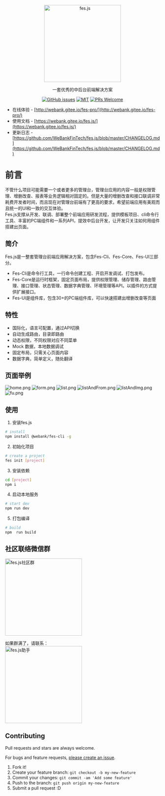 <p align="center">
  <a href="https://github.com/WeBankFinTech/fes.js">
    <img alt="fes.js" width="250" src="https://i.loli.net/2020/08/31/FB6zZyPEW5cVDAC.jpg">
  </a>
</p>

<div align="center">

一套优秀的中后台前端解决方案

[![GitHub issues](https://img.shields.io/github/issues/WeBankFinTech/fes.js.svg?style=flat-square)](https://github.com/WeBankFinTech/fes.js/issues)
[![MIT](https://img.shields.io/dub/l/vibe-d.svg?style=flat-square)](http://opensource.org/licenses/MIT)
[![PRs Welcome](https://img.shields.io/badge/PRs-welcome-brightgreen.svg?style=flat-square)](https://github.com/WeBankFinTech/fes.js/pulls)

</div>

- 在线体验 - [http://webank.gitee.io/fes-pro/](http://webank.gitee.io/fes-pro/)
- 使用文档 - [https://webank.gitee.io/fes.js/](https://webank.gitee.io/fes.js/)
- 更新日志 - [https://github.com/WeBankFinTech/fes.js/blob/master/CHANGELOG.md](https://github.com/WeBankFinTech/fes.js/blob/master/CHANGELOG.md)

# 前言
不管什么项目可能需要一个或者更多的管理台，管理台应用的内容一般是权限管理、增删改查、报表等业务逻辑相对固定的。但是大量的增删改查和接口联调非常耗费开发者时间，而且现在对管理台前端有了更高的要求，希望前端应用有美观而且统一的UI和一致的交互体验。     
Fes.js支撑从开发、联调、部署整个前端应用研发流程，提供模板项目、cli命令行工具、丰富的PC端组件和一系列API，提效中后台开发，让开发只关注如何用组件搭建出页面。


## 简介
Fes.js是一整套管理台前端应用解决方案，包含Fes-Cli、Fes-Core、Fes-UI三部分。
- Fes-Cli是命令行工具，一行命令创建工程、开启开发调试、打包发布。
- Fes-Core是运行时框架，固定页面布局，提供权限管理、储存管理、路由管理、接口管理、状态管理、数据字典管理、环境管理等API。以插件的方式提供扩展接口。
- Fes-UI是组件库，包含30+的PC端组件库，可以快速搭建出增删改查等页面

## 特性
- 国际化，语言可配置，通过API切换
- 自动生成路由，目录即路由
- 动态权限，不同权限对应不同菜单
- Mock 数据，本地数据调试
- 固定布局，只需关心页面内容
- 数据字典，简单定义，随处翻译


## 页面举例
![home.png](https://i.loli.net/2020/09/24/tYOseINfD1F9Lg8.png)
![form.png](https://i.loli.net/2020/09/24/c8JIeQbxGhB3VFa.png)
![list.png](https://i.loli.net/2020/09/24/k3LWHY7ZjxtlF4z.png)
![listAndFrom.png](https://i.loli.net/2020/09/24/fFmi43r6KoXxnQu.png)
![listAndImg.png](https://i.loli.net/2020/09/24/2mzrDqyoEsQ4g96.png)
![fu.png](https://i.loli.net/2020/09/24/ahT3nFKr6DBPbej.png)


## 使用

1. 安装fes.js
```bash
# install
npm install @webank/fes-cli -g
```

2. 初始化项目
   
```bash
# create a project
fes init [project]
```

3. 安装依赖
```bash
cd [project] 
npm i
```

4. 启动本地服务
```bash
# start dev
npm run dev
```

5. 打包编译
```bash
# build
npm  run build
```


## 社区联络微信群
<img alt="fes.js社区群" width="250" src="https://i.loli.net/2020/09/11/2XhKtPZd6NFVbDE.png">

如果群满了，请联系：      
<img alt="fes.js助手" width="250" src="https://i.loli.net/2020/09/16/sxwr62CKhmYOUyV.jpg"> 

## Contributing

Pull requests and stars are always welcome.

For bugs and feature requests, [please create an issue](https://github.com/WeBankFinTech/fes.js/issues).

1. Fork it!
2. Create your feature branch: `git checkout -b my-new-feature`
3. Commit your changes: `git commit -am 'Add some feature'`
4. Push to the branch: `git push origin my-new-feature`
5. Submit a pull request :D
